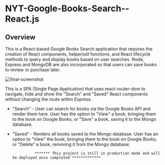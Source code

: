 # NYT-Google-Books-Search--React.js

## Overview
This is a React-based Google Books Search application that requires the creation of React components, helper/util functions, and React lifecycle methods to query and display books based on user searches. Node, Express and MongoDB are also incorporated so that users can save books to review or purchase later.

![final-screenshot]()

This is a SPA (Single Page Application) that uses react-router-dom to navigate, hide and show the "Search" and "Saved" React components without changing the route within Express.

* "Search" - User can search for books via the Google Books API and render them here. User has the option to "View" a book, bringing them to the book on Google Books, or "Save" a book, saving it to the Mongo database.

* "Saved" - Renders all books saved to the Mongo database. User has an option to "View" the book, bringing them to the book on Google Books, or "Delete" a book, removing it from the Mongo database.

                ******* This project is still in production mode and will be deployed once completed *************
